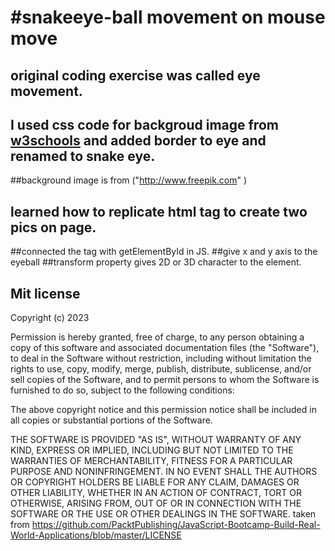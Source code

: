 # #snakeeye-ball movement on mouse move

## original coding exercise was called eye movement. 
## I used css code for backgroud image from [w3schools](https://www.w3schools.com/cssref/pr_background-image.php) and  added border to eye  and renamed to snake eye.
##background image  is from ("http://www.freepik.com" )

 ## learned how to replicate html tag to create two pics on page.
  ##connected the tag with getElementById in JS.
  ##give x and y axis to the eyeball
  ##transform property gives 2D or 3D  character to the element.
 


## Mit license
Copyright (c) 2023 

Permission is hereby granted, free of charge, to any person obtaining a copy
of this software and associated documentation files (the "Software"), to deal
in the Software without restriction, including without limitation the rights
to use, copy, modify, merge, publish, distribute, sublicense, and/or sell
copies of the Software, and to permit persons to whom the Software is
furnished to do so, subject to the following conditions:

The above copyright notice and this permission notice shall be included in all
copies or substantial portions of the Software.

THE SOFTWARE IS PROVIDED "AS IS", WITHOUT WARRANTY OF ANY KIND, EXPRESS OR
IMPLIED, INCLUDING BUT NOT LIMITED TO THE WARRANTIES OF MERCHANTABILITY,
FITNESS FOR A PARTICULAR PURPOSE AND NONINFRINGEMENT. IN NO EVENT SHALL THE
AUTHORS OR COPYRIGHT HOLDERS BE LIABLE FOR ANY CLAIM, DAMAGES OR OTHER
LIABILITY, WHETHER IN AN ACTION OF CONTRACT, TORT OR OTHERWISE, ARISING FROM,
OUT OF OR IN CONNECTION WITH THE SOFTWARE OR THE USE OR OTHER DEALINGS IN THE
SOFTWARE.
taken from https://github.com/PacktPublishing/JavaScript-Bootcamp-Build-Real-World-Applications/blob/master/LICENSE
